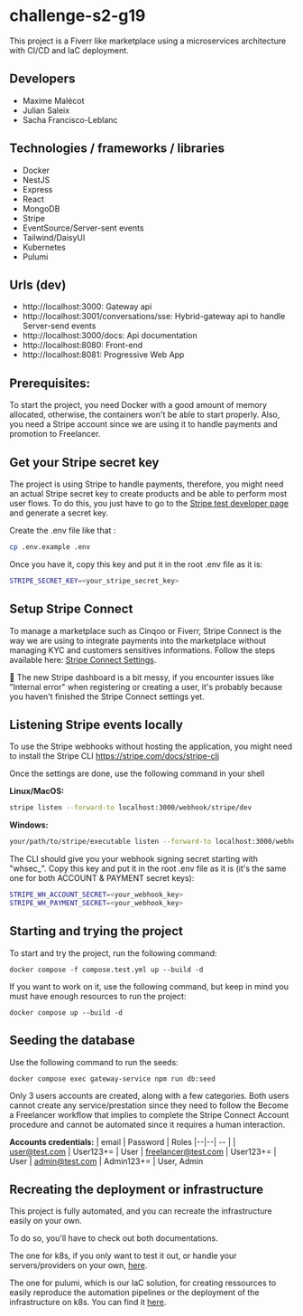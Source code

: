 # challenge-s2-g19

This project is a Fiverr like marketplace using a microservices architecture with CI/CD and IaC deployment.

## Developers

-   Maxime Malécot
-   Julian Saleix
-   Sacha Francisco-Leblanc

## Technologies / frameworks / libraries

-   Docker
-   NestJS
-   Express
-   React
-   MongoDB
-   Stripe
-   EventSource/Server-sent events
-   Tailwind/DaisyUI
-   Kubernetes
-   Pulumi

## Urls (dev)

-   http://localhost:3000: Gateway api
-   http://localhost:3001/conversations/sse: Hybrid-gateway api to handle Server-send events
-   http://localhost:3000/docs: Api documentation
-   http://localhost:8080: Front-end
-   http://localhost:8081: Progressive Web App

## Prerequisites:

To start the project, you need Docker with a good amount of memory allocated, otherwise, the containers won't be able to start properly.
Also, you need a Stripe account since we are using it to handle payments and promotion to Freelancer.

## Get your Stripe secret key

The project is using Stripe to handle payments, therefore, you might need an actual Stripe secret key to create products and be able to perform most user flows. To do this, you just have to go to the [Stripe test developer page](https://dashboard.stripe.com/test/apikeys) and generate a secret key.

Create the .env file like that :

```bash
cp .env.example .env
```

Once you have it, copy this key and put it in the root .env file as it is:

```bash
STRIPE_SECRET_KEY=<your_stripe_secret_key>
```

## Setup Stripe Connect

To manage a marketplace such as Cinqoo or Fiverr, Stripe Connect is the way we are using to integrate payments into the marketplace without managing KYC and customers sensitives informations. Follow the steps available here: [Stripe Connect Settings](https://dashboard.stripe.com/test/settings/connect).

🚨 The new Stripe dashboard is a bit messy, if you encounter issues like "Internal error" when registering or creating a user, it's probably because you haven't finished the Stripe Connect settings yet.

## Listening Stripe events locally

To use the Stripe webhooks without hosting the application, you might need to install the Stripe CLI
https://stripe.com/docs/stripe-cli

Once the settings are done, use the following command in your shell

**Linux/MacOS:**

```bash
stripe listen --forward-to localhost:3000/webhook/stripe/dev
```

**Windows:**

```bash
your/path/to/stripe/executable listen --forward-to localhost:3000/webhook/stripe/dev
```

The CLI should give you your webhook signing secret starting with "whsec\_". Copy this key and put it in the root .env file as it is (it's the same one for both ACCOUNT & PAYMENT secret keys):

```bash
STRIPE_WH_ACCOUNT_SECRET=<your_webhook_key>
STRIPE_WH_PAYMENT_SECRET=<your_webhook_key>
```

## Starting and trying the project

To start and try the project, run the following command:

```
docker compose -f compose.test.yml up --build -d
```

If you want to work on it, use the following command, but keep in mind you must have enough resources to run the project:

```
docker compose up --build -d
```

## Seeding the database

Use the following command to run the seeds:

```
docker compose exec gateway-service npm run db:seed
```

Only 3 users accounts are created, along with a few categories.
Both users cannot create any service/prestation since they need to follow the Become a Freelancer workflow that implies to complete the Stripe Connect Account procedure and cannot be automated since it requires a human interaction.

**Accounts credentials:**
| email | Password | Roles
|--|--| -- |
| user@test.com | User123+= | User
| freelancer@test.com | User123+= | User
| admin@test.com | Admin123+= | User, Admin

## Recreating the deployment or infrastructure

This project is fully automated, and you can recreate the infrastructure easily on your own.

To do so, you'll have to check out both documentations.

The one for k8s, if you only want to test it out, or handle your servers/providers on your own, [here](/infra/k8s/README.md).

The one for pulumi, which is our IaC solution, for creating ressources to easily reproduce the automation pipelines or the deployment of the infrastructure on k8s. You can find it [here](/infra/pulumi/README.md).
